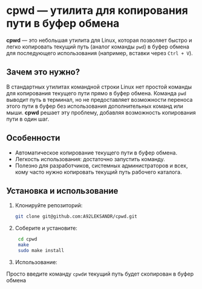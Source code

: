 # cpwd — утилита для копирования пути в буфер обмена

**cpwd** — это небольшая утилита для Linux, которая позволяет быстро и легко копировать текущий путь (аналог команды `pwd`) в буфер обмена для последующего использования (например, вставки через `Ctrl + V`).

## Зачем это нужно?

В стандартных утилитах командной строки Linux нет простой команды для копирования текущего пути прямо в буфер обмена. Команда `pwd` выводит путь в терминал, но не предоставляет возможности переноса этого пути в буфер без использования дополнительных команд или мыши. **cpwd** решает эту проблему, добавляя возможность копирования пути в один шаг.

## Особенности

- Автоматическое копирование текущего пути в буфер обмена.
- Легкость использования: достаточно запустить команду.
- Полезно для разработчиков, системных администраторов и всех, кому часто нужно копировать текущий путь рабочего каталога.

## Установка и использование

1. Клонируйте репозиторий:
   ```bash
   git clone git@github.com:A92LEKSANDR/cpwd.git
   ```
2. Соберите и установите:
   ```bash
    cd cpwd
    make
    sudo make install
   ```
3. Использование: 
   
Просто введите команду `cpwd`и текущий путь будет скопирован в буфер обмена

